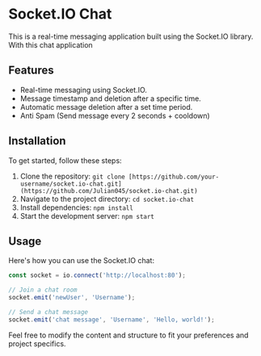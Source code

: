 # Socket.IO Chat

 This is a real-time messaging application built using the Socket.IO library. With this chat application

## Features

- Real-time messaging using Socket.IO.
- Message timestamp and deletion after a specific time.
- Automatic message deletion after a set time period.
- Anti Spam (Send message every 2 seconds + cooldown)

## Installation

To get started, follow these steps:

1. Clone the repository: `git clone [https://github.com/your-username/socket.io-chat.git](https://github.com/Julian045/socket.io-chat.git)`
2. Navigate to the project directory: `cd socket.io-chat`
3. Install dependencies: `npm install`
4. Start the development server: `npm start`

## Usage

Here's how you can use the Socket.IO chat:

```javascript
const socket = io.connect('http://localhost:80');

// Join a chat room
socket.emit('newUser', 'Username');

// Send a chat message
socket.emit('chat message', 'Username', 'Hello, world!');
```

Feel free to modify the content and structure to fit your preferences and project specifics.
